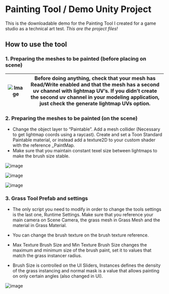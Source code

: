 # Painting Tool / Demo Unity Project
This is the downloadable demo for the Painting Tool I created for a game studio as a technical art test. *This are the project files!*

## How to use the tool
### 1. Preparing the meshes to be painted (before placing on scene)

|![Image](https://user-images.githubusercontent.com/47044476/188498189-2c018eb5-e165-4f89-84df-d70ca4ad8c6d.png)|**Before doing anything, check that your mesh has Read/Write enabled and that the mesh has a second uv channel with lightmap UV’s. If you didn’t create the second uv channel in your modeling application, just check the generate lightmap UVs option.**|
|--|--|

### 2. Preparing the meshes to be painted (on the scene)
- Change the object layer to “Paintable”. Add a mesh collider (Necessary to get lightmap coords using a raycast). Create and set a Toon Standard Paintable material, or instead add a texture2D to your custom shader with the reference _PaintMap.
- Make sure that you maintain constant texel size between lightmaps to make the brush size stable.

![image](https://user-images.githubusercontent.com/47044476/188499271-e1bf3d0d-338d-4785-b2f5-590049576aa4.png)

![image](https://user-images.githubusercontent.com/47044476/188499515-8eb30261-c9a8-481e-b4f4-1aa6ca532026.png)

![image](https://user-images.githubusercontent.com/47044476/188499527-70648102-4199-406b-840a-371739fb9dc4.png)

### 3. Grass Tool Prefab and settings
- The only script you need to modify in order to change the tools settings is the last one, Runtime Settings.
Make sure that you reference your main camera on Scene Camera, the grass mesh in Grass Mesh and the material in Grass Material.

- You can change the brush texture on the brush texture reference.
- Max Texture Brush Size and Min Texture Brush Size changes the maximum and minimum size of the brush paint, set it to values that match the grass instancer radius.
- Brush Size is controlled on the UI Sliders, Instances defines the density of the grass instancing and normal mask is a value that allows painting on only certain angles (also changed in UI).

![image](https://user-images.githubusercontent.com/47044476/188499892-42d973fe-71fa-4ac0-a338-3a77b75ef81d.png)

